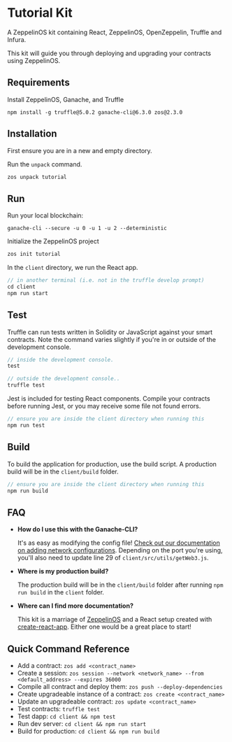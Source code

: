# Tutorial Kit
A ZeppelinOS kit containing React, ZeppelinOS, OpenZeppelin, Truffle and Infura.

This kit will guide you through deploying and upgrading your contracts using ZeppelinOS.

## Requirements

Install ZeppelinOS, Ganache, and Truffle

```
npm install -g truffle@5.0.2 ganache-cli@6.3.0 zos@2.3.0
```

## Installation

First ensure you are in a new and empty directory.

Run the `unpack` command.

```javascript
zos unpack tutorial
```

## Run

Run your local blockchain:

```
ganache-cli --secure -u 0 -u 1 -u 2 --deterministic
```

Initialize the ZeppelinOS project

```javascript
zos init tutorial
```

In the `client` directory, we run the React app.

```javascript
// in another terminal (i.e. not in the truffle develop prompt)
cd client
npm run start
```

## Test

Truffle can run tests written in Solidity or JavaScript against your smart contracts. Note the command varies slightly if you're in or outside of the development console.

```javascript
// inside the development console.
test

// outside the development console..
truffle test
```

Jest is included for testing React components. Compile your contracts before running Jest, or you may receive some file not found errors.

```javascript
// ensure you are inside the client directory when running this
npm run test
```

## Build

To build the application for production, use the build script. A production build will be in the `client/build` folder.

```javascript
// ensure you are inside the client directory when running this
npm run build
```

## FAQ

* __How do I use this with the Ganache-CLI?__

    It's as easy as modifying the config file! [Check out our documentation on adding network configurations](http://truffleframework.com/docs/advanced/configuration#networks). Depending on the port you're using, you'll also need to update line 29 of `client/src/utils/getWeb3.js`.

* __Where is my production build?__

    The production build will be in the `client/build` folder after running `npm run build` in the `client` folder.

* __Where can I find more documentation?__

    This kit is a marriage of [ZeppelinOS](https://zeppelinos.org//) and a React setup created with [create-react-app](https://github.com/facebookincubator/create-react-app/blob/master/packages/react-scripts/template/README.md). Either one would be a great place to start!

## Quick Command Reference

* Add a contract: `zos add <contract_name>`
* Create a session: `zos session --network <network_name> --from <default_address> --expires 36000`
* Compile all contract and deploy them: `zos push --deploy-dependencies`
* Create upgradeable instance of a contract: `zos create <contract_name>`
* Update an upgradeable contract: `zos update <contract_name>`
* Test contracts: `truffle test`
* Test dapp: `cd client && npm test`
* Run dev server: `cd client && npm run start`
* Build for production: `cd client && npm run build`